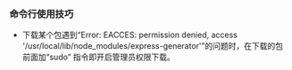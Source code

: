 ### 命令行使用技巧
* 下载某个包遇到“Error: EACCES: permission denied, access '/usr/local/lib/node_modules/express-generator'”的问题时，在下载的包前面加“sudo” 指令即开启管理员权限下载。